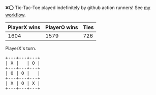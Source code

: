 :x::o: Tic-Tac-Toe played indefinitely by github action runners! See [my workflow](.github/workflows/play.yaml).

|PlayerX wins|PlayerO wins|Ties|
|-|-|-|
|1604|1579|726|

PlayerX's turn.

<pre>
+---+---+---+
| X |   | O |
+---+---+---+
| O | O |   |
+---+---+---+
| X | O | X |
+---+---+---+
</pre>
